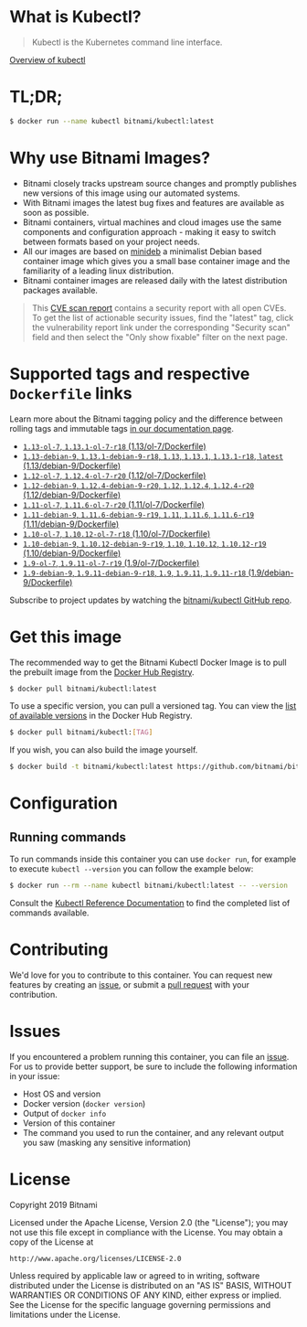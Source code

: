 
# What is Kubectl?

> Kubectl is the Kubernetes command line interface.

[Overview of kubectl](https://kubernetes.io/docs/reference/kubectl/overview/)

# TL;DR;

```bash
$ docker run --name kubectl bitnami/kubectl:latest
```

# Why use Bitnami Images?

* Bitnami closely tracks upstream source changes and promptly publishes new versions of this image using our automated systems.
* With Bitnami images the latest bug fixes and features are available as soon as possible.
* Bitnami containers, virtual machines and cloud images use the same components and configuration approach - making it easy to switch between formats based on your project needs.
* All our images are based on [minideb](https://github.com/bitnami/minideb) a minimalist Debian based container image which gives you a small base container image and the familiarity of a leading linux distribution.
* Bitnami container images are released daily with the latest distribution packages available.


> This [CVE scan report](https://quay.io/repository/bitnami/kubectl?tab=tags) contains a security report with all open CVEs. To get the list of actionable security issues, find the "latest" tag, click the vulnerability report link under the corresponding "Security scan" field and then select the "Only show fixable" filter on the next page.

# Supported tags and respective `Dockerfile` links

Learn more about the Bitnami tagging policy and the difference between rolling tags and immutable tags [in our documentation page](https://docs.bitnami.com/containers/how-to/understand-rolling-tags-containers/).


* [`1.13-ol-7`, `1.13.1-ol-7-r18` (1.13/ol-7/Dockerfile)](https://github.com/bitnami/bitnami-docker-kubectl/blob/1.13.1-ol-7-r18/1.13/ol-7/Dockerfile)
* [`1.13-debian-9`, `1.13.1-debian-9-r18`, `1.13`, `1.13.1`, `1.13.1-r18`, `latest` (1.13/debian-9/Dockerfile)](https://github.com/bitnami/bitnami-docker-kubectl/blob/1.13.1-debian-9-r18/1.13/debian-9/Dockerfile)
* [`1.12-ol-7`, `1.12.4-ol-7-r20` (1.12/ol-7/Dockerfile)](https://github.com/bitnami/bitnami-docker-kubectl/blob/1.12.4-ol-7-r20/1.12/ol-7/Dockerfile)
* [`1.12-debian-9`, `1.12.4-debian-9-r20`, `1.12`, `1.12.4`, `1.12.4-r20` (1.12/debian-9/Dockerfile)](https://github.com/bitnami/bitnami-docker-kubectl/blob/1.12.4-debian-9-r20/1.12/debian-9/Dockerfile)
* [`1.11-ol-7`, `1.11.6-ol-7-r20` (1.11/ol-7/Dockerfile)](https://github.com/bitnami/bitnami-docker-kubectl/blob/1.11.6-ol-7-r20/1.11/ol-7/Dockerfile)
* [`1.11-debian-9`, `1.11.6-debian-9-r19`, `1.11`, `1.11.6`, `1.11.6-r19` (1.11/debian-9/Dockerfile)](https://github.com/bitnami/bitnami-docker-kubectl/blob/1.11.6-debian-9-r19/1.11/debian-9/Dockerfile)
* [`1.10-ol-7`, `1.10.12-ol-7-r18` (1.10/ol-7/Dockerfile)](https://github.com/bitnami/bitnami-docker-kubectl/blob/1.10.12-ol-7-r18/1.10/ol-7/Dockerfile)
* [`1.10-debian-9`, `1.10.12-debian-9-r19`, `1.10`, `1.10.12`, `1.10.12-r19` (1.10/debian-9/Dockerfile)](https://github.com/bitnami/bitnami-docker-kubectl/blob/1.10.12-debian-9-r19/1.10/debian-9/Dockerfile)
* [`1.9-ol-7`, `1.9.11-ol-7-r19` (1.9/ol-7/Dockerfile)](https://github.com/bitnami/bitnami-docker-kubectl/blob/1.9.11-ol-7-r19/1.9/ol-7/Dockerfile)
* [`1.9-debian-9`, `1.9.11-debian-9-r18`, `1.9`, `1.9.11`, `1.9.11-r18` (1.9/debian-9/Dockerfile)](https://github.com/bitnami/bitnami-docker-kubectl/blob/1.9.11-debian-9-r18/1.9/debian-9/Dockerfile)

Subscribe to project updates by watching the [bitnami/kubectl GitHub repo](https://github.com/bitnami/bitnami-docker-kubectl).

# Get this image

The recommended way to get the Bitnami Kubectl Docker Image is to pull the prebuilt image from the [Docker Hub Registry](https://hub.docker.com/r/bitnami/kubectl).

```bash
$ docker pull bitnami/kubectl:latest
```

To use a specific version, you can pull a versioned tag. You can view the [list of available versions](https://hub.docker.com/r/bitnami/kubectl/tags/) in the Docker Hub Registry.

```bash
$ docker pull bitnami/kubectl:[TAG]
```

If you wish, you can also build the image yourself.

```bash
$ docker build -t bitnami/kubectl:latest https://github.com/bitnami/bitnami-docker-kubectl.git
```

# Configuration

## Running commands

To run commands inside this container you can use `docker run`, for example to execute `kubectl --version` you can follow the example below:

```bash
$ docker run --rm --name kubectl bitnami/kubectl:latest -- --version
```

Consult the [Kubectl Reference Documentation](https://kubernetes.io/docs/reference/generated/kubectl/kubectl-commands) to find the completed list of commands available.

# Contributing

We'd love for you to contribute to this container. You can request new features by creating an [issue](https://github.com/bitnami/bitnami-docker-kubectl/issues), or submit a [pull request](https://github.com/bitnami/bitnami-docker-kubectl/pulls) with your contribution.

# Issues

If you encountered a problem running this container, you can file an [issue](https://github.com/bitnami/bitnami-docker-kubectl/issues). For us to provide better support, be sure to include the following information in your issue:

- Host OS and version
- Docker version (`docker version`)
- Output of `docker info`
- Version of this container
- The command you used to run the container, and any relevant output you saw (masking any sensitive information)

# License

Copyright 2019 Bitnami

Licensed under the Apache License, Version 2.0 (the "License");
you may not use this file except in compliance with the License.
You may obtain a copy of the License at

    http://www.apache.org/licenses/LICENSE-2.0

Unless required by applicable law or agreed to in writing, software
distributed under the License is distributed on an "AS IS" BASIS,
WITHOUT WARRANTIES OR CONDITIONS OF ANY KIND, either express or implied.
See the License for the specific language governing permissions and
limitations under the License.

